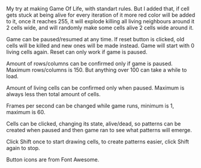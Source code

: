My try at making Game Of Life, with standart rules. But I added that, if cell gets stuck at being alive for every iteration of it more red color will be added to it, once it reaches 255, it will explode killing all living neighbours around it 2 cells wide, and will randomly make some cells alive 2 cells wide around it.

Game can be paused/resumed at any time.
If reset button is clicked, old cells will be killed and new ones will be made instead. Game will start with 0 living cells again. Reset can only work if game is paused.

Amount of rows/columns can be confirmed only if game is paused. Maximum rows/columns is 150. But anything over 100 can take a while to load.

Amount of living cells can be confirmed only when paused. Maximum is always less then total amount of cells.

Frames per second can be changed while game runs, minimum is 1, maximum is 60.

Cells can be clicked, changing its state, alive/dead, so patterns can be created when paused and then game ran to see what patterns will emerge.

Click Shift once to start drawing cells, to create patterns easier, click Shift again to stop.

Button icons are from Font Awesome.


